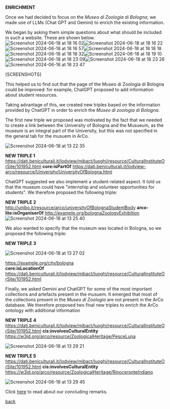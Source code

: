 **ENRICHMENT** 

Once we had decided to focus on the _Museo di Zoologia di Bologna_, we made use of LLMs (Chat GPT and Gemini) to enrich the existing information.

We began by asking them simple questions about what should be included in such a website. These are shown below.
![Screenshot 2024-06-18 at 18 16 02](https://github.com/eli-aga/project-AE/assets/171020684/fafd6fd8-b7dd-493b-b64f-48053ba57f19)![Screenshot 2024-06-18 at 18 16 22](https://github.com/eli-aga/project-AE/assets/171020684/89a84436-8e08-4049-89f9-4275573755f2)
![Screenshot 2024-06-18 at 18 16 57](https://github.com/eli-aga/project-AE/assets/171020684/dcd1a7d9-1c1e-4fc9-9e4b-dff7f1c97a09)![Screenshot 2024-06-18 at 18 18 18](https://github.com/eli-aga/project-AE/assets/171020684/f9903881-1fdf-4f32-aad3-d1b813907c1e)
![Screenshot 2024-06-18 at 18 18 32](https://github.com/eli-aga/project-AE/assets/171020684/cebdde43-58b4-437d-8f23-35fe8cc9003d)![Screenshot 2024-06-18 at 18 19 10](https://github.com/eli-aga/project-AE/assets/171020684/5357e722-74e8-4fda-8b3a-ef778c0bcb40)
![Screenshot 2024-06-18 at 18 23 09](https://github.com/eli-aga/project-AE/assets/171020684/feda63bd-8ab7-472b-9ed5-33ef69201d91)![Screenshot 2024-06-18 at 18 23 26](https://github.com/eli-aga/project-AE/assets/171020684/f0ad9d65-3610-4b6f-bccc-8aa0b62eb511)
![Screenshot 2024-06-18 at 18 23 47](https://github.com/eli-aga/project-AE/assets/171020684/c19b2071-cadf-43fc-a08a-bea6bd067437)





[SCREENSHOTS]





This helped us to find out that the page of the Museo di Zoologia di Bologna could be improved: for example, ChatGPT proposed to add information about student resources.

Taking advantage of this, we created new triples based on the information provided by ChatGPT in order to enrich the _Museo di zoologia di Bologna_.


The first new triple we proposed was motivated by the fact that we needed to create a link between the University of Bologna and the Musueum, as the museum is an integral part of the University, but this was not specified in the general tab for the musuem in ArCo.

![Screenshot 2024-06-18 at 13 22 35](https://github.com/eli-aga/project-AE/assets/171020684/5c8ea48e-eb9b-4b94-b1bc-8b3e0ef251a9)

**NEW TRIPLE 1**
https://dati.beniculturali.it/lodview/mibact/luoghi/resource/CulturalInstituteOrSite/101952.html 
**core:isPartOf**
https://dati.beniculturali.it/lodview-arco/resource/University/UniversityOfBologna.html 

ChatGPT suggested we also implement a student-related aspect. It told us that the museum could have "internship and volunteer opportunities for students".
We therefore proposed the following triple:

**NEW TRIPLE 2**
http://unibo.it/resource/arco/universityOfBolognaStudentBody 
**arco-lite:isOrganiserOf**
http://example.org/bolognaZoologyExhibition
![Screenshot 2024-06-18 at 13 25 40](https://github.com/eli-aga/project-AE/assets/171020684/c61ae5fc-af0a-402a-ab6c-18974cb530fc)

We also wanted to specify that the museum was located in Bologna, so we proposed the following triple:

**NEW TRIPLE 3**

![Screenshot 2024-06-18 at 13 27 02](https://github.com/eli-aga/project-AE/assets/171020684/670a1125-4df5-4e05-91c5-a30662c6b03c)

https://example.org/city/bologna   
**core:isLocationOf**
https://dati.beniculturali.it/lodview/mibact/luoghi/resource/CulturalInstituteOrSite/101952.html

Finally, we asked Gemini and ChatGPT for some of the most important collections and artefacts present in the musuem. It emerged that most of the collections present in the _Museo di Zoologia_ are not present in the ArCo database. We therefore proposed two final new triples to enrich the ArCo ontology with additional information


**NEW TRIPLE 4**
https://dati.beniculturali.it/lodview/mibact/luoghi/resource/CulturalInstituteOrSite/101952.html 
**cis:involvesCulturalEntity**
https://w3id.org/arco/resource/ZoologicalHeritage/PesceLuna

![Screenshot 2024-06-18 at 13 29 21](https://github.com/eli-aga/project-AE/assets/171020684/a79775f4-133f-424b-b494-1ebc6ac28d0d)


**NEW TRIPLE 5**
https://dati.beniculturali.it/lodview/mibact/luoghi/resource/CulturalInstituteOrSite/101952.html 
**cis:involvesCulturalEntity**
https://w3id.org/arco/resource/ZoologicalHeritage/RinoceronteIndiano 

![Screenshot 2024-06-18 at 13 29 45](https://github.com/eli-aga/project-AE/assets/171020684/37be422e-2b1c-475e-b6e4-a1407a236788)

Click [here](./another-page2.html) to read about our concluding remarks.


[back](./)
